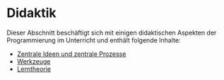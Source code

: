 # Didaktik
Dieser Abschnitt beschäftigt sich mit einigen didaktischen Aspekten der Programmierung im Unterricht und enthält folgende Inhalte:

* [Zentrale Ideen und zentrale Prozesse](Zentrale-Ideen.md)
* [Werkzeuge](Werkzeuge.md)
* [Lerntheorie](Lerntheorie.md)

